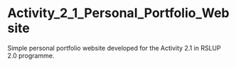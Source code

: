 # Activity_2_1_Personal_Portfolio_Website
Simple personal portfolio website developed for the Activity 2.1 in RSLUP 2.0 programme.
